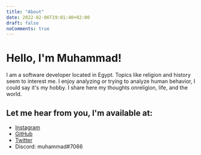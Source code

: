 ```yaml
---
title: "About"
date: 2022-02-06T19:01:40+02:00
draft: false
noComments: true
---
```


# Hello, I'm Muhammad!
I am a software developer located in Egypt. Topics like religion and history seem to interest me. I enjoy analyzing or trying to analyze human behavior, I could say it's my hobby. I share here my thoughts onreligion, life, and the world.

## Let me hear from you, I'm available at:

- [Instagram](https://instagram.com/myrokt)
- [GitHub](https://instagram.com/myrokt)
- [Twitter](https://twitter.com/roktmy)
- Discord: muhammad#7066 